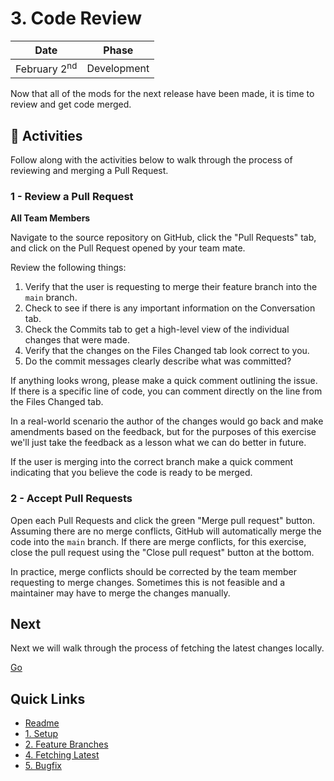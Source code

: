 # 3. Code Review

| Date | Phase |
| --- | --- |
|  February 2<sup>nd</sup> | Development |

Now that all of the mods for the next release have been made, it is time to review and get code merged.

## :running: Activities

Follow along with the activities below to walk through the process of reviewing and merging a Pull Request.

### 1 - Review a Pull Request

__All Team Members__

Navigate to the source repository on GitHub, click the "Pull Requests" tab, and click on the Pull Request opened by your team mate.

Review the following things:

1. Verify that the user is requesting to merge their feature branch into the `main` branch.
2. Check to see if there is any important information on the Conversation tab.
3. Check the Commits tab to get a high-level view of the individual changes that were made.
4. Verify that the changes on the Files Changed tab look correct to you.
5. Do the commit messages clearly describe what was committed?

If anything looks wrong, please make a quick comment outlining the issue. If there is a specific line of code, you can comment directly on the line from the Files Changed tab. 

In a real-world scenario the author of the changes would go back and make amendments based on the feedback, but for the purposes of this exercise we'll just take the feedback as a lesson what we can do better in future.

If the user is merging into the correct branch make a quick comment indicating that you believe the code is ready to be merged.


### 2 - Accept Pull Requests

Open each Pull Requests and click the green "Merge pull request" button. Assuming there are no merge conflicts, GitHub will automatically merge the code into the `main` branch. If there are merge conflicts, for this exercise, close the pull request using the "Close pull request" button at the bottom.

In practice, merge conflicts should be corrected by the team member requesting to merge changes. Sometimes this is not feasible and a maintainer may have to merge the changes manually.

## Next

Next we will walk through the process of fetching the latest changes locally.

[Go](4-fetching-latest.md)

## Quick Links

- [Readme](../readme.md)
- [1. Setup](1-setup.md)
- [2. Feature Branches](2-feature-branches.md)
- [4. Fetching Latest](4-fetching-latest.md)
- [5. Bugfix](5-bugfix.md)